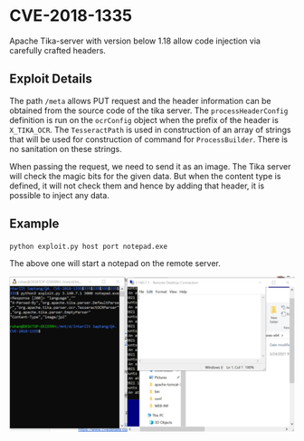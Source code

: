 # CVE-2018-1335

Apache Tika-server with version below 1.18 allow code injection via carefully crafted headers.

## Exploit Details

The path `/meta` allows PUT request and the header information can be obtained from the source code of the tika server. The `processHeaderConfig` definition is run on the `ocrConfig` object when the prefix of the header is `X_TIKA_OCR`. The `TesseractPath` is used in construction of an array of strings that will be used for construction of command for `ProcessBuilder`. There is no sanitation on these strings.

When passing the request, we need to send it as an image. The Tika server will check the magic bits for the given data. But when the content type is defined, it will not check them and hence by adding that header, it is possible to inject any data.

## Example

`python exploit.py host port notepad.exe`

The above one will start a notepad on the remote server.

![Example](./p1.png)
